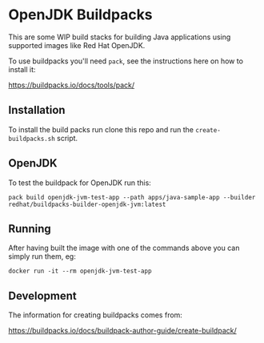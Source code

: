 # OpenJDK Buildpacks

This are some WIP build stacks for building Java applications using supported images like Red Hat OpenJDK.

To use buildpacks you'll need `pack`, see the instructions here on how to install it:

https://buildpacks.io/docs/tools/pack/


## Installation

To install the build packs run clone this repo and run the `create-buildpacks.sh` script.


## OpenJDK

To test the buildpack for OpenJDK run this:

```
pack build openjdk-jvm-test-app --path apps/java-sample-app --builder redhat/buildpacks-builder-openjdk-jvm:latest
```

## Running

After having built the image with one of the commands above you can simply run them, eg:

```
docker run -it --rm openjdk-jvm-test-app
```

## Development

The information for creating buildpacks comes from:

https://buildpacks.io/docs/buildpack-author-guide/create-buildpack/
